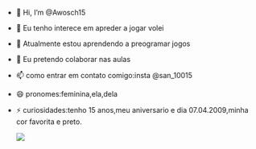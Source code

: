 - 👋 Hi, I’m @Awosch15
- 👀 Eu tenho interece em apreder a jogar volei
- 🌱 Atualmente estou aprendendo a preogramar jogos
- 💞️ Eu pretendo colaborar nas aulas
- 📫 como entrar em contato comigo:insta @san_10015
- 😄 pronomes:feminina,ela,dela
- ⚡ curiosidades:tenho 15 anos,meu aniversario e dia 07.04.2009,minha cor favorita e preto.
  
   ![](https://media1.tenor.com/m/nisaHYy8yAYAAAAd/besito-catlove.gif) 

<!---
Awosch15/Awosch15 é um repositório ✨ especial ✨ porque seu `README.md` (este arquivo) aparece em seu perfil do GitHub.
Você pode clicar no link Visualizar para ver suas alterações.
--->


